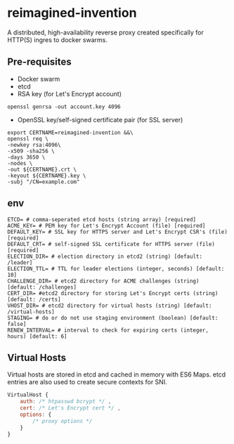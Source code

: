 # reimagined-invention
A distributed, high-availability reverse proxy created specifically for HTTP(S) ingres to docker swarms.

## Pre-requisites
- Docker swarm
- etcd
- RSA key (for Let's Encrypt account)
```shell
openssl genrsa -out account.key 4096
```
- OpenSSL key/self-signed certificate pair (for SSL server)
```shell
export CERTNAME=reimagined-invention &&\
openssl req \
-newkey rsa:4096\
-x509 -sha256 \
-days 3650 \
-nodes \
-out ${CERTNAME}.crt \
-keyout ${CERTNAME}.key \
-subj "/CN=example.com" 
```

## env
```shell
ETCD= # comma-seperated etcd hosts (string array) [required]
ACME_KEY= # PEM key for Let's Encrypt Account (file) [required]
DEFAULT_KEY= # SSL key for HTTPS server and Let's Encrypt CSR's (file) [required]
DEFAULT_CRT= # self-signed SSL certificate for HTTPS server (file) [required]
ELECTION_DIR= # election directory in etcd2 (string) [default: /leader]
ELECTION_TTL= # TTL for leader elections (integer, seconds) [default: 10]
CHALLENGE_DIR= # etcd2 directory for ACME challenges (string) [default: /challenges]
CERT_DIR= #etcd2 directory for storing Let's Encrypt certs (string) [default: /certs]
VHOST_DIR= # etcd2 directory for virtual hosts (string) [default: /virtual-hosts]
STAGING= # do or do not use staging environment (boolean) [default: false]
RENEW_INTERVAL= # interval to check for expiring certs (integer, hours) [default: 6]
```

## Virtual Hosts
Virtual hosts are stored in etcd and cached in memory with ES6 Maps. etcd entries are also used to create secure contexts for SNI.
```js
VirtualHost {
    auth: /* htpasswd bcrypt */ ,
    cert: /* Let's Encrypt cert */ ,
    options: {
        /* proxy options */
    }
}
```